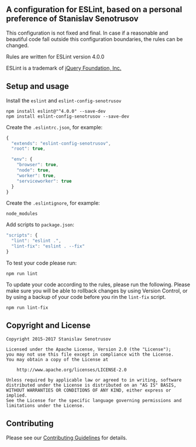 ## A configuration for ESLint, based on a personal preference of Stanislav Senotrusov

This configuration is not fixed and final. In case if a reasonable and beautiful
code fall outside this configuration boundaries, the rules can be changed.

Rules are written for ESLint version 4.0.0

ESLint is a trademark of [jQuery Foundation, Inc.](https://jquery.org/)

## Setup and usage

Install the `eslint` and `eslint-config-senotrusov`

```shell
npm install eslint@"^4.0.0" --save-dev
npm install eslint-config-senotrusov --save-dev
```

Create the `.eslintrc.json`, for example:

```javascript
{
  "extends": "eslint-config-senotrusov",
  "root": true,

  "env": {
    "browser": true,
    "node": true,
    "worker": true,
    "serviceworker": true
  }
}
```

Create the `.eslintignore`, for example:

```
node_modules
```

Add scripts to `package.json`:

```javascript
"scripts": {
  "lint": "eslint .",
  "lint-fix": "eslint . --fix"
}
```

To test your code please run:

```shell
npm run lint
```

To update your code according to the rules, please run the following. Please make sure you will be able to rollback changes by using Version Control, or by using a backup of your code before you rin the `lint-fix` script.

```shell
npm run lint-fix
```


## Copyright and License

```
Copyright 2015-2017 Stanislav Senotrusov

Licensed under the Apache License, Version 2.0 (the "License");
you may not use this file except in compliance with the License.
You may obtain a copy of the License at

    http://www.apache.org/licenses/LICENSE-2.0

Unless required by applicable law or agreed to in writing, software
distributed under the License is distributed on an "AS IS" BASIS,
WITHOUT WARRANTIES OR CONDITIONS OF ANY KIND, either express or implied.
See the License for the specific language governing permissions and
limitations under the License.
```


## Contributing

Please see our [Contributing Guidelines](CONTRIBUTING.md) for details.
